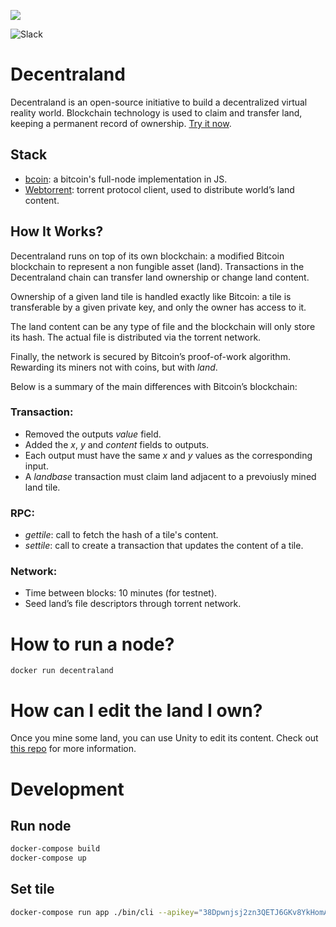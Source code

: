 ![](https://raw.githubusercontent.com/decentraland/web/gh-pages/img/banner.png)

![Slack](https://rauchg-slackin-ueglzmcnsv.now.sh/badge.svg)

# Decentraland
Decentraland is an open-source initiative to build a decentralized virtual reality world. Blockchain technology is used to claim and transfer land, keeping a permanent record of ownership. [Try it now](https://decentraland.org/app/).

## Stack
* [bcoin](https://github.com/bcoin-org/bcoin): a bitcoin's full-node implementation in JS.
* [Webtorrent](https://github.com/feross/webtorrent): torrent protocol client, used to distribute world’s land content.

## How It Works?
Decentraland runs on top of its own blockchain: a modified Bitcoin blockchain to represent a non fungible asset (land). Transactions in the Decentraland chain can transfer land ownership or change land content.

Ownership of a given land tile is handled exactly like Bitcoin: a tile is transferable by a given private key, and only the owner has access to it.

The land content can be any type of file and the blockchain will only store its hash. The actual file is distributed via the torrent network.

Finally, the network is secured by Bitcoin’s proof-of-work algorithm. Rewarding its miners not with coins, but with *land*.

Below is a summary of the main differences with Bitcoin’s blockchain:

### Transaction:
* Removed the outputs *value* field.
* Added the *x*, *y* and *content* fields to outputs.
* Each output must have the same *x* and *y* values as the corresponding input.
* A *landbase* transaction must claim land adjacent to a prevoiusly mined land tile.

### RPC:
* *gettile*: call to fetch the hash of a tile's content.
* *settile*: call to create a transaction that updates the content of a tile.

### Network:
* Time between blocks: 10 minutes (for testnet).
* Seed land’s file descriptors through torrent network.


# How to run a node?
```
docker run decentraland
```

# How can I edit the land I own?
Once you mine some land, you can use Unity to edit its content. Check out [this repo](https://github.com/decentraland/bronzeage-editor) for more information.


# Development

## Run node
```bash
docker-compose build
docker-compose up
```

## Set tile
```bash
docker-compose run app ./bin/cli --apikey="38Dpwnjsj2zn3QETJ6GKv8YkHomA" --url=app:8301 rpc settile 0 1 /data/hola.png
```
